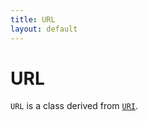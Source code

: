 ```yaml
---
title: URL
layout: default
---
```


# URL

<code>URL</code> is a class derived from <code><a href="URI">URI</a></code>.

